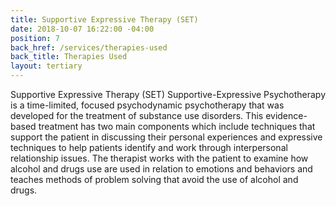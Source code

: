 ```yaml
---
title: Supportive Expressive Therapy (SET)
date: 2018-10-07 16:22:00 -04:00
position: 7
back_href: /services/therapies-used
back_title: Therapies Used
layout: tertiary
---
```


Supportive Expressive Therapy (SET) Supportive-Expressive Psychotherapy is a time-limited, focused psychodynamic psychotherapy that was developed for the treatment of substance use disorders. This evidence-based treatment has two main components which include techniques that support the patient in discussing their personal experiences and expressive techniques to help patients identify and work through interpersonal relationship issues. The therapist works with the patient to examine how alcohol and drugs use are used in relation to emotions and behaviors and teaches methods of problem solving that avoid the use of alcohol and drugs.
